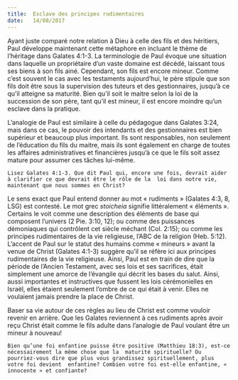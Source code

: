```yaml
---
title:  Esclave des principes rudimentaires
date:   14/08/2017
---
```


Ayant juste comparé notre relation à Dieu à celle des fils et des héritiers, Paul développe maintenant cette  métaphore en incluant le thème de l’héritage dans Galates 4:1-3. La terminologie de Paul évoque une situation  dans laquelle un propriétaire d’un vaste domaine est décédé, laissant tous ses biens à son fils ainé. Cependant,  son fils est encore mineur. Comme c’est souvent le cas avec les testaments aujourd’hui, le père stipule que son  fils doit être sous la supervision des tuteurs et des gestionnaires, jusqu’à ce qu’il atteigne sa maturité. Bien qu’il  soit le maitre selon la loi de la succession de son père, tant qu’il est mineur, il est encore moindre qu’un  esclave dans la pratique. 

L’analogie de Paul est similaire à celle du pédagogue dans Galates 3:24, mais dans ce cas, le pouvoir des  intendants et des gestionnaires est bien supérieur et beaucoup plus important. Ils sont responsables, non  seulement de l’éducation du fils du maitre, mais ils sont également en charge de toutes les affaires  administratives et financières jusqu’à ce que le fils soit assez mature pour assumer ces tâches lui-même. 

`Lisez Galates 4:1-3. Que dit Paul qui, encore une fois, devrait aider à clarifier ce que devrait être le rôle de la  loi dans notre vie, maintenant que nous sommes en Christ?`

Le sens exact que Paul entend donner au mot « rudiments » (Galates 4:3, 8, LSG) est contesté. Le mot grec  *stoicheia* signifie littéralement « éléments ». Certains le voit comme une description des éléments de base qui  composent l’univers (2 Pie. 3:10, 12); ou comme des puissances démoniaques qui contrôlent cet siècle méchant  (Col. 2:15); ou comme les principes rudimentaires de la vie religieuse, l’ABC de la religion (Heb. 5:12). L’accent  de Paul sur le statut des humains comme « mineurs » avant la venue de Christ (Galates 4:1-3) suggère qu’il se  réfère ici aux principes rudimentaires de la vie religieuse. Ainsi, Paul est en train de dire que la période de  l’Ancien Testament, avec ses lois et ses sacrifices, était simplement une amorce de l’évangile qui décrit les  bases du salut. Ainsi, aussi importantes et instructives que fussent les lois cérémonielles en Israël, elles étaient  seulement l’ombre de ce qui était à venir. Elles ne voulaient jamais prendre la place de Christ. 

Baser sa vie autour de ces règles au lieu de Christ est comme vouloir revenir en arrière. Que les Galates  reviennent à ces rudiments après avoir reçu Christ était comme le fils adulte dans l’analogie de Paul voulant  être un mineur à nouveau!

`Bien qu’une foi enfantine puisse être positive (Matthieu 18:3), est-ce nécessairement la même chose que la  maturité spirituelle? Ou pourriez-vous dire que plus vous grandissez spirituellement, plus votre foi devient  enfantine? Combien votre foi est-elle enfantine, « innocente » et confiante?`